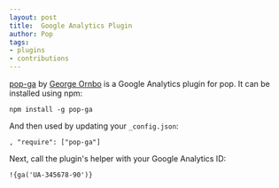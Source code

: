```yaml
---
layout: post
title:  Google Analytics Plugin
author: Pop
tags:   
- plugins
- contributions
---
```


[pop-ga](https://github.com/shapeshed/pop-ga) by [George Ornbo](http://shapeshed.com/) is a Google Analytics plugin for pop.  It can be installed using npm:

    npm install -g pop-ga

And then used by updating your `_config.json`:

    , "require": ["pop-ga"]

Next, call the plugin's helper with your Google Analytics ID:


    !{ga('UA-345678-90')}


